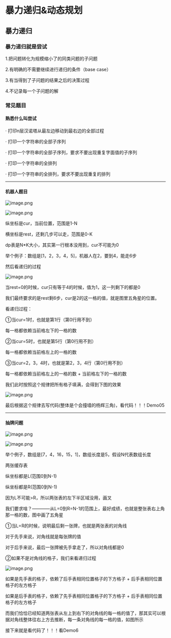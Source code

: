 # 暴力递归&动态规划

## 暴力递归

### 暴力递归就是尝试

1.把问题转化为规模缩小了的同类问题的子问题

2.有明确的不需要继续进行递归的条件（base case）

3.有当得到了子问题的结果之后的决策过程

4.不记录每一个子问题的解

### 常见题目

#### 熟悉什么叫尝试

· 打印n层汉诺塔从最左边移动到最右边的全部过程

· 打印一个字符串的全部子序列

· 打印一个字符串的全部子序列，要求不要出现重复字面值的子序列

· 打印一个字符串的全排列

· 打印一个字符串的全排列，要求不要出现重复的排列

---



#### 机器人题目

![image.png](assets/image.png)

![image.png](assets/image1.png)

纵坐标是cur，当前位置，范围是1-N

横坐标是rest，还剩几步可以走，范围是0-K

dp表是N*K大小，其实第一行根本没用到，cur不可能为0

举个例子：数组是[1，2，3，4，5]，机器人在2，要到4，能走6步

然后看递归的过程

![image.png](assets/image2.png)

当rest=0的时候，cur只有等于4的时候，值为1，这一列剩下的都是0

我们最终要求的是rest剩6步，cur是2的这一格的值，就是图里五角星的位置。

看递归过程：

①当cur=1时，也就是第1行（第0行用不到）

每一格都依赖当前格左下的一格的数

②当cur=5时，也就是第5行（第0行用不到）

每一格都依赖当前格左上的一格的数

③当cur=2，3，4时，也就是第2，3，4行（第0行用不到）

每一格都依赖当前格左上的一格的数 + 当前格左下的一格的数


我们此时按照这个规律把所有格子填满，会得到下图的效果

![image.png](assets/image3.png)

最后根据这个规律去写代码(整体是个会撞墙的杨辉三角)，看代码！！！Demo05

---



#### 抽牌问题

![image.png](assets/image4.png)

![image.png](assets/image5.png)

举个例子，数组是[7，4，16，15，1]，数组长度是5，假设N代表数组长度

两张缓存表

纵坐标都是L(范围0到N-1)

纵坐标都是R(范围0到N-1)

因为L不可能>R，所以两张表的左下半区域没用，画叉

我们要求啥？————从L=0到R=N-1的范围上，最好成绩，也就是整张表右上角那一格的数，图中画了五角星

①当L=R的时候，说明最后剩一张牌，也就是两张表的对角线

对于先手来说，对角线就是每张牌的值

对于后手来说，最后一张牌被先手拿走了，所以对角线都是0

②如果不是对角线的格子，我们来看递归过程

![image.png](assets/image6.png)

如果是先手表的格子，依赖了后手表相同位置格子的下方格子 + 后手表相同位置格子的左方格子

如果是后手表的格子，依赖了先手表相同位置格子的下方格子 + 后手表相同位置格子的左方格子

而我们恰恰已经知道两张表从左上到右下的对角线的每一格的值了，那其实可以根据对角线整体往右上方去推断，每一条对角线的每一格的值，如图所示

接下来就是看代码了！！！看Demo6
